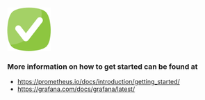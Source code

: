 <br>

<img src="../../assets/done.png" alt="drawing" width="100"/> 

<br>

### More information on how to get started can be found at 
- https://prometheus.io/docs/introduction/getting_started/
- https://grafana.com/docs/grafana/latest/
